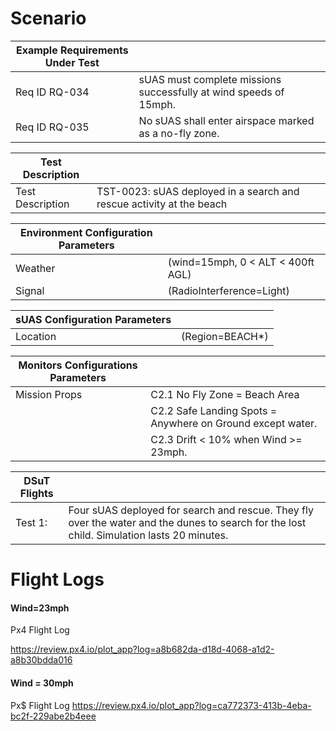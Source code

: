 # Scenario

| **Example Requirements Under Test**    |                                             |
|----------------------------------------|---------------------------------------------|
| Req ID RQ-034                          | sUAS must complete missions successfully at wind speeds of 15mph. |
| Req ID RQ-035                          | No sUAS shall enter airspace marked as a no-fly zone. |

| **Test Description**                   |                                             |
|----------------------------------------|---------------------------------------------|
| Test Description                       | TST-0023: sUAS deployed in a search and rescue activity at the beach |

| **Environment Configuration Parameters** |                                             |
|----------------------------------------|---------------------------------------------|
| Weather                                | (wind=15mph, 0 < ALT < 400ft AGL)           |
| Signal                                 | (RadioInterference=Light)                    |

| **sUAS Configuration Parameters**      |                                             |
|----------------------------------------|---------------------------------------------|
| Location                               | (Region=BEACH*)                             |

| **Monitors Configurations Parameters** |                                             |
|----------------------------------------|---------------------------------------------|
| Mission Props                          | C2.1 No Fly Zone = Beach Area                |
|                                        | C2.2 Safe Landing Spots = Anywhere on Ground except water. |
|                                        | C2.3 Drift < 10% when Wind >= 23mph.         |

| **DSuT Flights**                       |                                             |
|----------------------------------------|---------------------------------------------|
| Test 1:                                | Four sUAS deployed for search and rescue. They fly over the water and the dunes to search for the lost child. Simulation lasts 20 minutes. |




# Flight Logs

#### Wind=23mph	
Px4 Flight Log

https://review.px4.io/plot_app?log=a8b682da-d18d-4068-a1d2-a8b30bdda016



#### Wind = 30mph	
Px$ Flight Log
https://review.px4.io/plot_app?log=ca772373-413b-4eba-bc2f-229abe2b4eee
